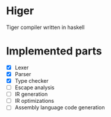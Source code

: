 # Higer

Tiger compiler written in haskell

# Implemented parts

- [x] Lexer
- [x] Parser
- [x] Type checker
- [ ] Escape analysis
- [ ] IR generation
- [ ] IR optimizations
- [ ] Assembly language code generation

